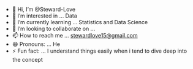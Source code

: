 - 👋 Hi, I’m @Steward-Love
- 👀 I’m interested in ... Data
- 🌱 I’m currently learning ... Statistics and Data Science
- 💞️ I’m looking to collaborate on ...
- 📫 How to reach me ... stewardlove15@gmail.com
- 😄 Pronouns: ... He
- ⚡ Fun fact: ... I understand things easily when i tend to dive deep into the concept

<!---
Steward-Love/Steward-Love is a ✨ special ✨ repository because its `README.md` (this file) appears on your GitHub profile.
You can click the Preview link to take a look at your changes.
--->
